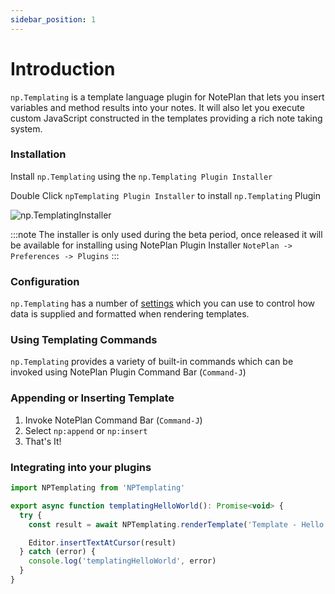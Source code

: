```yaml
---
sidebar_position: 1
---
```


# Introduction

`np.Templating` is a template language plugin for NotePlan that lets you insert variables and method results into your notes.  It will also let you execute custom JavaScript constructed in the templates providing a rich note taking system.

### Installation

Install `np.Templating` using the `np.Templating Plugin Installer`

Double Click `npTemplating Plugin Installer` to install `np.Templating` Plugin

![np.TemplatingInstaller](/img/installer32.png)

:::note
The installer is only used during the beta period, once released it will be available for installing using NotePlan Plugin Installer `NotePlan -> Preferences -> Plugins`
:::

### Configuration

`np.Templating` has a number of [settings](/docs/settings) which you can use to control how data is supplied and formatted when rendering templates.

### Using Templating Commands
`np.Templating` provides a variety of built-in commands which can be invoked using NotePlan Plugin Command Bar (`Command-J`)

### Appending or Inserting Template

1. Invoke NotePlan Command Bar (`Command-J`)
2. Select `np:append` or `np:insert`
3. That's It!

### Integrating into your plugins

```javascript
import NPTemplating from 'NPTemplating'

export async function templatingHelloWorld(): Promise<void> {
  try {
    const result = await NPTemplating.renderTemplate('Template - Hello World', {})

    Editor.insertTextAtCursor(result)
  } catch (error) {
    console.log('templatingHelloWorld', error)
  }
}
```
